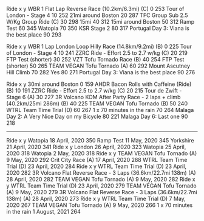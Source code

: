 Ride	x	y
WBR 1 Flat Lap Reverse Race (10.2km/6.3mi) (C)	0	253
Tour of London - Stage 4	10	252
21mi around Boston	20	287
TFC Group Sub 2.5 W/Kg Group Ride (C)	30	298
15mi	40	312
15mi around Boston	50	312
Ramp Test	60	345
Watopia	70	350
KSR Stage 2	80	317
Portugal Day 3: Viana is the best place	90	293

Ride	x	y
WBR 1 Lap London Loop Hilly Race (14.8km/9.2mi) (B)	0	225
Tour of London - Stage 4	10	241
ZZRC Ride - Effort 2.5 to 2.7 w/kg (C)	20	219
FTP Test (shorter)	30	252
VZT Tofu Tornado Race (B)	40	254
FTP Test (shorter)	50	265
TEAM VEGAN Tofu Tornado (A)	60	292
Mount Ascutney Hill Climb	70	282
Yes	80	271
Portugal Day 3: Viana is the best place	90	276

Ride	x	y
30mi around Boston	0	159
AHDR Bacon Rolls with Caffeine (Ride) (B)	10	191
ZZRC Ride - Effort 2.5 to 2.7 w/kg (C)	20	215
Tour de Zwift - Stage 6 (A)	30	227
3R Volcano KOM After Party Race - 2 laps + climb (40.2km/25mi 286m) (B)	40	225
TEAM VEGAN Tofu Tornado (B)	50	240
WTRL Team Time Trial (D)	60	267
1 x 70 minutes in the rain	70	264
Malaga Day 2: A Very Nice Day on my Bicycle	80	221
Malaga Day 6: Last one	90	218

---------------------

Ride	x	y
Watopia	18 April, 2020	350
Ramp Test	11 May, 2020	345
Yorkshire	21 April, 2020	341
Ride	x	y
London	26 April, 2020	323
Watopia	25 April, 2020	318
Watopia	2 May, 2020	318
Ride	x	y
TEAM VEGAN Tofu Tornado (A)	9 May, 2020	292
Crit City Race (A)	17 April, 2020	288
WTRL Team Time Trial (D)	23 April, 2020	284
Ride	x	y
WTRL Team Time Trial (D)	23 April, 2020	282
3R Volcano Flat Reverse Race - 3 Laps (36.6km/22.7mi 138m) (A)	28 April, 2020	282
TEAM VEGAN Tofu Tornado (A)	9 May, 2020	282
Ride	x	y
WTRL Team Time Trial (D)	23 April, 2020	279
TEAM VEGAN Tofu Tornado (A)	9 May, 2020	279
3R Volcano Flat Reverse Race - 3 Laps (36.6km/22.7mi 138m) (A)	28 April, 2020	273
Ride	x	y
WTRL Team Time Trial (D)	7 May, 2020	267
TEAM VEGAN Tofu Tornado (A)	9 May, 2020	266
1 x 70 minutes in the rain	1 August, 2021	264
